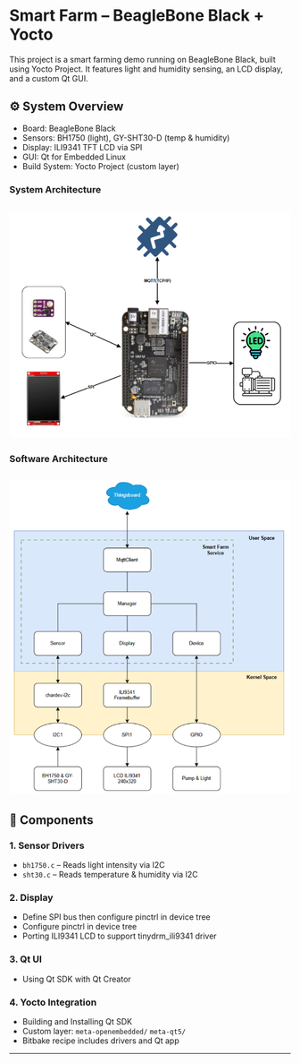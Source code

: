 # Smart Farm – BeagleBone Black + Yocto

This project is a smart farming demo running on BeagleBone Black, built using Yocto Project. It features light and humidity sensing, an LCD display, and a custom Qt GUI.

## ⚙️ System Overview

- Board: BeagleBone Black
- Sensors: BH1750 (light), GY-SHT30-D (temp & humidity)
- Display: ILI9341 TFT LCD via SPI
- GUI: Qt for Embedded Linux
- Build System: Yocto Project (custom layer)

### System Architecture
![System Diagram](images/Architectural_system.png)
---
### Software Architecture
![Software architecture](images/Software_architecture.png)
---

## 🔧 Components

### 1. Sensor Drivers
- `bh1750.c` – Reads light intensity via I2C
- `sht30.c` – Reads temperature & humidity via I2C

### 2. Display 
- Define SPI bus then configure pinctrl in device tree
- Configure pinctrl in device tree
- Porting ILI9341 LCD to support tinydrm_ili9341 driver

### 3. Qt UI
- Using Qt SDK with Qt Creator

### 4. Yocto Integration
- Building and Installing Qt SDK
- Custom layer: `meta-openembedded/` `meta-qt5/`
- Bitbake recipe includes drivers and Qt app

---

